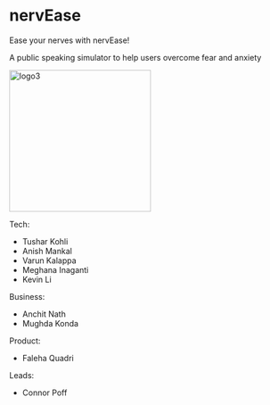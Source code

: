 # nervEase
Ease your nerves with nervEase!

A public speaking simulator to help users overcome fear and anxiety

<img width="254" alt="logo3" src="https://user-images.githubusercontent.com/61900832/167345651-7d793152-257b-4558-adab-2d0bdf8e64c7.png">

Tech:
- Tushar Kohli
- Anish Mankal
- Varun Kalappa
- Meghana Inaganti
- Kevin Li

Business:
- Anchit Nath
- Mughda Konda

Product:
- Faleha Quadri

Leads:
- Connor Poff
